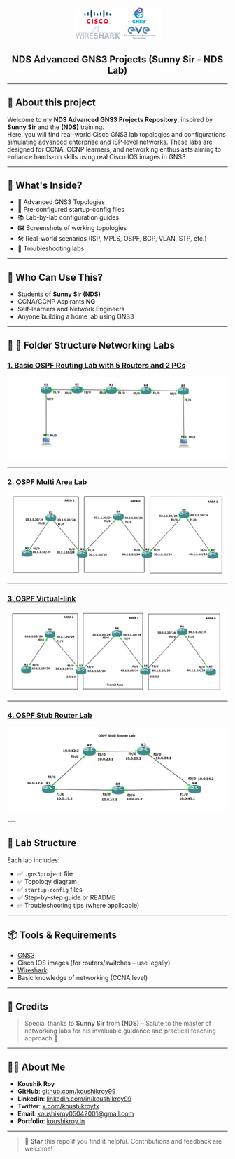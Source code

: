 <p align="center">
    <img src="./assets/nds-logo.png" alt="Logo" width="200">
</p>

<h2 align="center">NDS Advanced GNS3 Projects (Sunny Sir - NDS Lab)</h2>

---

## 📝 About this project

Welcome to my **NDS Advanced GNS3 Projects Repository**, inspired by **Sunny Sir** and the **(NDS)** training.  
Here, you will find real-world Cisco GNS3 lab topologies and configurations simulating advanced enterprise and ISP-level networks. These labs are designed for CCNA, CCNP learners, and networking enthusiasts aiming to enhance hands-on skills using real Cisco IOS images in GNS3.

---

## 🧠 What's Inside?

- 🔧 Advanced GNS3 Topologies
- 📜 Pre-configured startup-config files
- 📚 Lab-by-lab configuration guides
- 🖼️ Screenshots of working topologies
- 🛠️ Real-world scenarios (ISP, MPLS, OSPF, BGP, VLAN, STP, etc.)
- 🧪 Troubleshooting labs

---

## 🚀 Who Can Use This?

- Students of **Sunny Sir (NDS)**
- CCNA/CCNP Aspirants **NG**
- Self-learners and Network Engineers
- Anyone building a home lab using GNS3

---

## 🚀 📁 Folder Structure Networking Labs

### [1. Basic OSPF Routing Lab with 5 Routers and 2 PCs](./Basic%20OSPF%20Routing%20Lab%20with%205%20Routers%20and%202%20PCs)

<p align="center">
    <img src="./assets/1. OSPF Lab.png" alt="Basic OSPF Routing Lab with 5 Routers and 2 PCs">
</p>

---

### [2. OSPF Multi Area Lab](./OSPF%20Multi%20Area%20Lab)

<p align="center">
    <img src="./assets/2. OSPF Multi Area Lab.png" alt="OSPF Multi Area Lab">
</p>

---


### [3. OSPF Virtual-link](./OSPF%20Virtual-link)

<p align="center">
    <img src="./assets/3. OSPF Virtual-link.png" alt="OSPF Virtual-link">
</p>

---

### [4. OSPF Stub Router Lab](./OSPF%20Stub%20Router%20Lab)

<p align="center">
    <img src="./assets/5. OSPF Stub Router Lab.png" alt="OSPF Stub Router Lab">
</p>
---

## 🧾 Lab Structure

Each lab includes:

- ✅ `.gns3project` file
- ✅ Topology diagram
- ✅ `startup-config` files
- ✅ Step-by-step guide or README
- ✅ Troubleshooting tips (where applicable)

---

## 📦 Tools & Requirements

- [GNS3](https://www.gns3.com/)
- Cisco IOS images (for routers/switches – use legally)
- [Wireshark](https://www.wireshark.org/)
- Basic knowledge of networking (CCNA level)

---

## 🙌 Credits

> Special thanks to **Sunny Sir** from **(NDS)** – Salute to the master of networking labs
> for his invaluable guidance and practical teaching approach 🙏

---

## 👨‍💻 About Me

- **Koushik Roy**  
- **GitHub**: [github.com/koushikroy99](https://github.com/koushikroy99)  
- **LinkedIn**: [linkedin.com/in/koushikroy99](https://www.linkedin.com/in/koushikroy99/)  
- **Twitter**: [x.com/koushikroyfx](https://x.com/koushikroyfx)  
- **Email**: koushikroy05042001@gmail.com  
- **Portfolio**: [koushikroy.in](https://www.koushikroy.in/)  

---

> 🔔 **Star** this repo if you find it helpful. Contributions and feedback are welcome!
